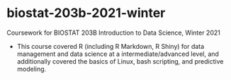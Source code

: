 # biostat-203b-2021-winter
Coursework for BIOSTAT 203B Introduction to Data Science, Winter 2021

* This course covered R (including R Markdown, R Shiny) for data management and data science at a intermediate/advanced level, and additionally covered the basics of Linux, bash scripting, and predictive modeling. 
